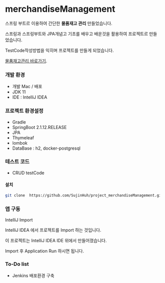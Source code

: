 # merchandiseManagement


스프링 부트르 이용하여 간단한 __물품재고 관리__ 만들었습니다.

스프링과 스프링부트와 JPA개념고 기초를 배우고 배운것을 활용하여 프로젝트르 만들었습니다.

TestCode작성방법을 익히며 프로젝트를 만들게 되었습니다.

[물품재고관리 바로가기](http://211.110.229.7:8080/).

### 개발 환경
 -  개발 Mac / 배포 
 -  JDK 11
 -  IDE :  IntelliJ IDEA
 
### 프로젝트 환경설정
  -  Gradle
  -  SpringBoot 2.1.12.RELEASE 
  - JPA
  - Thymeleaf
  - lombok 
  - DataBase : h2, docker-postgresql
  
### 테스트 코드 
-  CRUD testCode

#### 설치

```sh
git clone  https://github.com/SujinHuh/project_merchandiseManagement.git
```

### 앱 구동
IntelliJ Import

IntelliJ IDEA 에서 프로젝트를 Import 하는 것입니다.

이 프로젝트는 IntelliJ IDEA IDE 위에서 만들어졌습니다.

Import 후 Application Run 하시면 됩니다.

### To-Do list

 - Jenkins 배포환경 구축 


